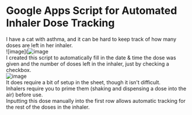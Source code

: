 # Google Apps Script for Automated Inhaler Dose Tracking

I have a cat with asthma, and it can be hard to keep track of how many doses are left in her inhaler.  
![image](![image](https://github.com/user-attachments/assets/88a49fd9-9fd1-4415-bd30-317366a54583)       
I created this script to automatically fill in the date & time the dose was given and the number of doses left in the inhaler, just by checking a checkbox.  
![image](https://drive.google.com/file/d/1TeyA142YTIVG6WbXZGNBQfGeLbQvzoNb/view?usp=sharing)  
It does require a bit of setup in the sheet, though it isn't difficult.   
Inhalers require you to prime them (shaking and dispensing a dose into the air) before use.   
Inputting this dose manually into the first row allows automatic tracking for the rest of the doses in the inhaler.  
